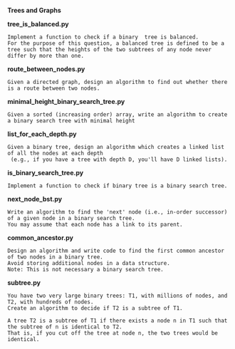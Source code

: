 
**Trees and Graphs**


**tree_is_balanced.py**

    Implement a function to check if a binary  tree is balanced.
    For the purpose of this question, a balanced tree is defined to be a tree such that the heights of the two subtrees of any node never differ by more than one.


**route_between_nodes.py**

    Given a directed graph, design an algorithm to find out whether there is a route between two nodes.


**minimal_height_binary_search_tree.py**

    Given a sorted (increasing order) array, write an algorithm to create a binary search tree with minimal height


**list_for_each_depth.py**

    Given a binary tree, design an algorithm which creates a linked list of all the nodes at each depth
     (e.g., if you have a tree with depth D, you'll have D linked lists).


**is_binary_search_tree.py**

    Implement a function to check if binary tree is a binary search tree.


**next_node_bst.py**

    Write an algorithm to find the 'next' node (i.e., in-order successor) of a given node in a binary search tree.
    You may assume that each node has a link to its parent.


**common_ancestor.py**

    Design an algorithm and write code to find the first common ancestor of two nodes in a binary tree.
    Avoid storing additional nodes in a data structure.
    Note: This is not necessary a binary search tree.


**subtree.py**

    You have two very large binary trees: T1, with millions of nodes, and T2, with hundreds of nodes.
    Create an algorithm to decide if T2 is a subtree of T1.

    A tree T2 is a subtree of T1 if there exists a node n in T1 such that the subtree of n is identical to T2.
    That is, if you cut off the tree at node n, the two trees would be identical.
